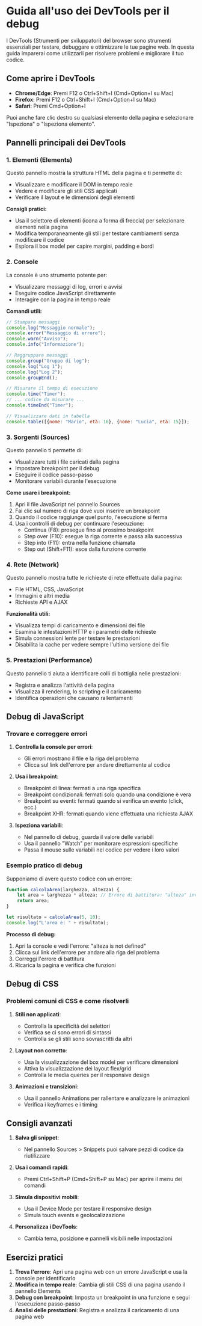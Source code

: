 # Guida all'uso dei DevTools per il debug

I DevTools (Strumenti per sviluppatori) del browser sono strumenti essenziali per testare, debuggare e ottimizzare le tue pagine web. In questa guida imparerai come utilizzarli per risolvere problemi e migliorare il tuo codice.

## Come aprire i DevTools

- **Chrome/Edge**: Premi F12 o Ctrl+Shift+I (Cmd+Option+I su Mac)
- **Firefox**: Premi F12 o Ctrl+Shift+I (Cmd+Option+I su Mac)
- **Safari**: Premi Cmd+Option+I

Puoi anche fare clic destro su qualsiasi elemento della pagina e selezionare "Ispeziona" o "Ispeziona elemento".

## Pannelli principali dei DevTools

### 1. Elementi (Elements)

Questo pannello mostra la struttura HTML della pagina e ti permette di:

- Visualizzare e modificare il DOM in tempo reale
- Vedere e modificare gli stili CSS applicati
- Verificare il layout e le dimensioni degli elementi

**Consigli pratici:**
- Usa il selettore di elementi (icona a forma di freccia) per selezionare elementi nella pagina
- Modifica temporaneamente gli stili per testare cambiamenti senza modificare il codice
- Esplora il box model per capire margini, padding e bordi

### 2. Console

La console è uno strumento potente per:

- Visualizzare messaggi di log, errori e avvisi
- Eseguire codice JavaScript direttamente
- Interagire con la pagina in tempo reale

**Comandi utili:**
```javascript
// Stampare messaggi
console.log("Messaggio normale");
console.error("Messaggio di errore");
console.warn("Avviso");
console.info("Informazione");

// Raggruppare messaggi
console.group("Gruppo di log");
console.log("Log 1");
console.log("Log 2");
console.groupEnd();

// Misurare il tempo di esecuzione
console.time("Timer");
// ... codice da misurare ...
console.timeEnd("Timer");

// Visualizzare dati in tabella
console.table([{nome: "Mario", età: 16}, {nome: "Lucia", età: 15}]);
```

### 3. Sorgenti (Sources)

Questo pannello ti permette di:

- Visualizzare tutti i file caricati dalla pagina
- Impostare breakpoint per il debug
- Eseguire il codice passo-passo
- Monitorare variabili durante l'esecuzione

**Come usare i breakpoint:**
1. Apri il file JavaScript nel pannello Sources
2. Fai clic sul numero di riga dove vuoi inserire un breakpoint
3. Quando il codice raggiunge quel punto, l'esecuzione si ferma
4. Usa i controlli di debug per continuare l'esecuzione:
   - Continua (F8): prosegue fino al prossimo breakpoint
   - Step over (F10): esegue la riga corrente e passa alla successiva
   - Step into (F11): entra nella funzione chiamata
   - Step out (Shift+F11): esce dalla funzione corrente

### 4. Rete (Network)

Questo pannello mostra tutte le richieste di rete effettuate dalla pagina:

- File HTML, CSS, JavaScript
- Immagini e altri media
- Richieste API e AJAX

**Funzionalità utili:**
- Visualizza tempi di caricamento e dimensioni dei file
- Esamina le intestazioni HTTP e i parametri delle richieste
- Simula connessioni lente per testare le prestazioni
- Disabilita la cache per vedere sempre l'ultima versione dei file

### 5. Prestazioni (Performance)

Questo pannello ti aiuta a identificare colli di bottiglia nelle prestazioni:

- Registra e analizza l'attività della pagina
- Visualizza il rendering, lo scripting e il caricamento
- Identifica operazioni che causano rallentamenti

## Debug di JavaScript

### Trovare e correggere errori

1. **Controlla la console per errori**:
   - Gli errori mostrano il file e la riga del problema
   - Clicca sul link dell'errore per andare direttamente al codice

2. **Usa i breakpoint**:
   - Breakpoint di linea: fermati a una riga specifica
   - Breakpoint condizionali: fermati solo quando una condizione è vera
   - Breakpoint su eventi: fermati quando si verifica un evento (click, ecc.)
   - Breakpoint XHR: fermati quando viene effettuata una richiesta AJAX

3. **Ispeziona variabili**:
   - Nel pannello di debug, guarda il valore delle variabili
   - Usa il pannello "Watch" per monitorare espressioni specifiche
   - Passa il mouse sulle variabili nel codice per vedere i loro valori

### Esempio pratico di debug

Supponiamo di avere questo codice con un errore:

```javascript
function calcolaArea(larghezza, altezza) {
    let area = larghezza * alteza; // Errore di battitura: "alteza" invece di "altezza"
    return area;
}

let risultato = calcolaArea(5, 10);
console.log("L'area è: " + risultato);
```

**Processo di debug:**
1. Apri la console e vedi l'errore: "alteza is not defined"
2. Clicca sul link dell'errore per andare alla riga del problema
3. Correggi l'errore di battitura
4. Ricarica la pagina e verifica che funzioni

## Debug di CSS

### Problemi comuni di CSS e come risolverli

1. **Stili non applicati**:
   - Controlla la specificità dei selettori
   - Verifica se ci sono errori di sintassi
   - Controlla se gli stili sono sovrascritti da altri

2. **Layout non corretto**:
   - Usa la visualizzazione del box model per verificare dimensioni
   - Attiva la visualizzazione dei layout flex/grid
   - Controlla le media queries per il responsive design

3. **Animazioni e transizioni**:
   - Usa il pannello Animations per rallentare e analizzare le animazioni
   - Verifica i keyframes e i timing

## Consigli avanzati

1. **Salva gli snippet**:
   - Nel pannello Sources > Snippets puoi salvare pezzi di codice da riutilizzare

2. **Usa i comandi rapidi**:
   - Premi Ctrl+Shift+P (Cmd+Shift+P su Mac) per aprire il menu dei comandi

3. **Simula dispositivi mobili**:
   - Usa il Device Mode per testare il responsive design
   - Simula touch events e geolocalizzazione

4. **Personalizza i DevTools**:
   - Cambia tema, posizione e pannelli visibili nelle impostazioni

## Esercizi pratici

1. **Trova l'errore**: Apri una pagina web con un errore JavaScript e usa la console per identificarlo
2. **Modifica in tempo reale**: Cambia gli stili CSS di una pagina usando il pannello Elements
3. **Debug con breakpoint**: Imposta un breakpoint in una funzione e segui l'esecuzione passo-passo
4. **Analisi delle prestazioni**: Registra e analizza il caricamento di una pagina web
